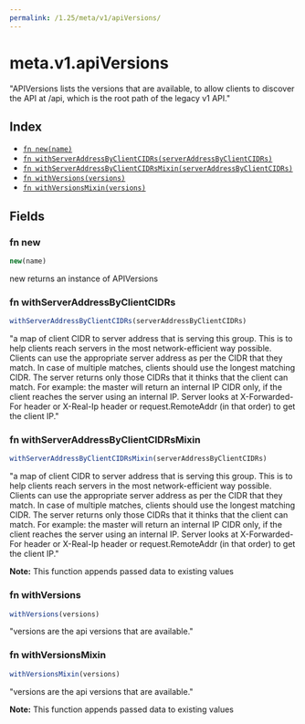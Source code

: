```yaml
---
permalink: /1.25/meta/v1/apiVersions/
---
```


# meta.v1.apiVersions

"APIVersions lists the versions that are available, to allow clients to discover the API at /api, which is the root path of the legacy v1 API."

## Index

* [`fn new(name)`](#fn-new)
* [`fn withServerAddressByClientCIDRs(serverAddressByClientCIDRs)`](#fn-withserveraddressbyclientcidrs)
* [`fn withServerAddressByClientCIDRsMixin(serverAddressByClientCIDRs)`](#fn-withserveraddressbyclientcidrsmixin)
* [`fn withVersions(versions)`](#fn-withversions)
* [`fn withVersionsMixin(versions)`](#fn-withversionsmixin)

## Fields

### fn new

```ts
new(name)
```

new returns an instance of APIVersions

### fn withServerAddressByClientCIDRs

```ts
withServerAddressByClientCIDRs(serverAddressByClientCIDRs)
```

"a map of client CIDR to server address that is serving this group. This is to help clients reach servers in the most network-efficient way possible. Clients can use the appropriate server address as per the CIDR that they match. In case of multiple matches, clients should use the longest matching CIDR. The server returns only those CIDRs that it thinks that the client can match. For example: the master will return an internal IP CIDR only, if the client reaches the server using an internal IP. Server looks at X-Forwarded-For header or X-Real-Ip header or request.RemoteAddr (in that order) to get the client IP."

### fn withServerAddressByClientCIDRsMixin

```ts
withServerAddressByClientCIDRsMixin(serverAddressByClientCIDRs)
```

"a map of client CIDR to server address that is serving this group. This is to help clients reach servers in the most network-efficient way possible. Clients can use the appropriate server address as per the CIDR that they match. In case of multiple matches, clients should use the longest matching CIDR. The server returns only those CIDRs that it thinks that the client can match. For example: the master will return an internal IP CIDR only, if the client reaches the server using an internal IP. Server looks at X-Forwarded-For header or X-Real-Ip header or request.RemoteAddr (in that order) to get the client IP."

**Note:** This function appends passed data to existing values

### fn withVersions

```ts
withVersions(versions)
```

"versions are the api versions that are available."

### fn withVersionsMixin

```ts
withVersionsMixin(versions)
```

"versions are the api versions that are available."

**Note:** This function appends passed data to existing values